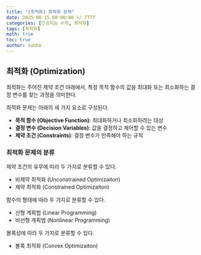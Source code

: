 ```yaml
---
title: "[최적화] 최적화 문제"
date: 2025-08-15 00:00:00 +/-TTTT
categories: [인공지능 수학, 최적화]
tags: [최적화]
math: true
toc: true
author: sunho
---
```


## 최적화 (Optimization)

최적화는 주어진 제약 조건 아래에서, 특정 목적 함수의 값을 최대화 또는 최소화하는 결정 변수를 찾는 과정을 의미한다.

최적화 문제는 아래의 세 가지 요소로 구성된다.

- **목적 함수 (Objective Function)**: 최대화하거나 최소화하려는 대상
- **결정 변수 (Decision Variables)**: 값을 결정하고 제어할 수 있는 변수
- **제약 조건 (Constraints)**: 결정 변수가 만족해야 하는 규칙

### 최적화 문제의 분류

제약 조건의 유무에 따라 두 가지로 분류할 수 있다.

- 비제약 최적화 (Unconstrained Optimizaiton)
- 제약 최적화 (Constrained Optimizaiton)

함수의 형태에 따라 두 가지로 분류할 수 있다.

- 선형 계획법 (Linear Programming)
- 비선형 계획법 (Nonlinear Programming)

볼록성에 따라 두 가지로 분류할 수 있다.

- 볼록 최적화 (Convex Optimizaiton)

